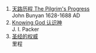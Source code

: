 1. [天路历程 The Pilgrim's Progress](PilgrimProgress.md)  
 John Bunyan 1628-1688 AD
1. [Knowing God 认识神](KnowingGod.md)  
 J. I. Packer
1. [圣经的权威](AuthorityBible.md)  
 里程


